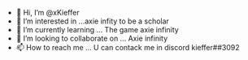 - 👋 Hi, I’m @xKieffer
- 👀 I’m interested in ...axie infity to be a scholar
- 🌱 I’m currently learning ... The game axie infinity
- 💞️ I’m looking to collaborate on ... Axie infinity
- 📫 How to reach me ... U can contack me in discord kieffer##3092

<!---
xKieffer/xKieffer is a ✨ special ✨ repository because its `README.md` (this file) appears on your GitHub profile.
You can click the Preview link to take a look at your changes.
--->
